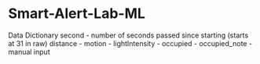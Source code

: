 # Smart-Alert-Lab-ML

Data Dictionary 
second - number of seconds passed since starting (starts at 31 in raw)
distance - 
motion - 
lightIntensity - 
occupied - 
occupied_note - manual input 